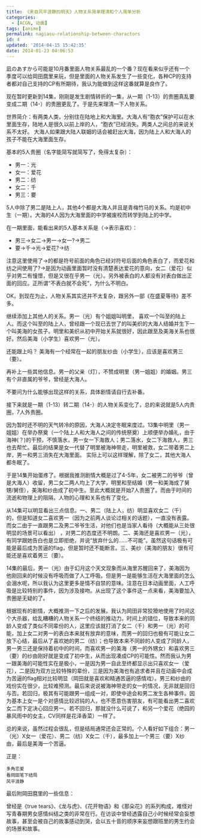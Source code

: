 ```yaml
---
title: 《来自风平浪静的明天》人物关系简单理清和个人简单分析
categories:
  - [ACGN, 动画]
tags: [anime]
permalink: nagiasu-relationship-between-charactors
id: 4
updated: '2014-04-15 15:42:35'
date: 2014-01-23 04:06:53
---
```


凪のあすから可能是10月番里面人物关系最乱的一个番？现在看来似乎还有一个季度可以给岡田麿里来玩，但是里面的人物关系发生了一些变化，各种CP的支持者都对自己支持的CP有所期待，我认为能做到这样这番就算是良作了。

现在暂时更新到14集，刚刚是发生剧情转折的一集，从一期（1-13）的贵圈真乱要变成二期（14-）的贵圈更乱了。于是先来理清一下人物关系。

世界简介：有两类人类，分别住在陆地上和大海里。大海人有“胞衣”保护可以在水里面生存，陆地人是很久以前上岸的人，“胞衣”已经消失。两类人之间总的来说关系不太好。 大海人如果跟大陆人联姻的话会被赶出大海，因为陆上人和大海人的孩子不能在大海里面生存。

基本的5人贵圈（名字能简写就简写了，免得太复杂）：

* 男一：光
* 女一：爱花
* 男二：纺
* 女二：千
* 男三：要

5人中除了男二是陆上人，其他4个都是大海人并且是青梅竹马的关系。均是初中生（一期）。大海的4人因为大海里面的中学被废校而转学到陆上的中学。

在一期里面，能看出来的5人基本关系是（->表示喜欢）：

* 男三->女二->男一->女一?->男二
* 要->千->光->爱花?->纺

注意这里使用了->的都是符号前面的角色已经对符号后面的角色表白了，而爱花和纺之间使用了?->是因为动画里面暂时没有清楚表达爱花的意向，女二（爱花）似乎对男二有憧憬，但是又很在乎男一（光）。另外被表白的人都没有对表白做出正面的回应。正所谓“不表白就不会死”，为什么不明白。

OK，到现在为止，人物关系其实还并不太复杂，跟另外一部《在盛夏等待》差不多。

继续添加上其他人的关系。男一（光）有个姐姐叫明里， 喜欢一个叫至的陆上人。而这个叫至的陆上人，曾经跟一个现已去世了的叫美织的大海人结婚并生下一个叫美海的女孩子。明里和美织从初中开始关系就很好，因此跟至及美海关系也很好。然后美海（小学生）喜欢男一（光）。

还能跟上吗？ 美海有一个经常在一起的朋友纱由（小学生），应该是喜欢男三（要）。

再补上一些其他信息。男一的父亲（灯），不赞成明里（男一姐姐）的婚姻。男三有个非直属的爷爷，曾经是大海人。

不要问为什么能够出现这样的关系，具体剧情请自行去补番。

接下来就是一期（1-13）转二期（14-）的人物关系变化了，总的来说就是5人内贵圈，7人外贵圈。

因为暂时还不明的天气转冷的原因，大海人决定冬眠来度过。13集中明里（男一姐姐）在举办祭奠（一个陆上人和大海人之间的传统祭奠）上顺便举办婚礼，由于海神(？)的干预，不慎落水，男一女一下海救人；男二落水，女二下海救人，男三也去帮忙。最后的结果是女一代替了明里被海神带走，明里被救，女二带着男二上岸，男一和男三消失在大海里面。 实际上可以这样理解，除了女二，其他大海人都冬眠了。

 于是14集开始蛋疼了。根据我推测剧情大概是过了4-5年，女二被男二的爷爷（曾是大海人）收留，男二女二两人均上了大学，明里和至结婚（男一和美海成了舅甥/舅侄），美海和纱由成了初中生。至此大概就是开始7人贵圈了。而由于时间的流逝和物理上的阻隔，人物的心理和关系也有了变化。

从14集可以明显看出三点信息。一、男二（陆上人，纺）明显喜欢女二（千）的，但是知道女二喜欢男一（因为之前两人谈论过相关的话题），一直没有表露。而女二由于一直跟男二及男二爷爷生活，对他们也是当家人看待（大概能从三处很明显的场景可以看出） ，对男二的态度还不明朗。二、美海还是喜欢男一（光），有同学跟她告白也是立即拒绝，并说“放弃什么的……不可能”。虽然这句话极有可能是最后成为苦逼的flag，但是暂时还不能断言。三、美纱（美海的朋友）很有可能还是喜欢着男三（要）。

14集的最后，男一（光）由于幻月这个天文现象而从海里苏醒回来了，美海因为他刚回来的时候没有呼吸而做了人工呼吸。但是男一是能够生活在大海里面的怎么会溺水呢，所以我认为这里更多是情不自禁的意味。注意在日本动画里面，人工呼吸是比较特别的事件，因为涉及接吻。从出现了这个事件这一点来看，美海要加入贵圈是无疑的了。

根据现有的剧情，大概推测一下之后的发展。我认为岡田非常狡猾地使用了时间这个大杀器，给乱糟糟的人物关系一个终结的推动力。时间上的错位，导致本来的同龄人变成了类似不同辈份的人，这里应该就打消了女二（千）和男一（光）的可能，加上女二对男一的表白本来就有放弃的意味，而男一的回归也极有可能让女二放下心结，最后从了喜欢她的男二（纺）；也导致本来不同龄的人变成了同龄人，男一男三还是保持着初中的时间，而喜欢男一的美海（男一的外甥女）和喜欢男三（要）的纱由刚好就是变成了初中生，从而出现凑成CP的可能性。然而我认为男一跟美海的可能性实在是极小，一是因为男一自此至终都显示出只喜欢女一（爱花），二是因为双方比较特殊的辈份，三是因为美海也有追求者并且在动画中会成为苦逼的flag相对比较明显（岡田就是喜欢和精通苦逼的感情戏）。男三和纱由的戏份实在很少，比较难预测。最后来说说被海神带走的女一的情况，无非就是回归与否。若回归，极其有可能跟男一组成一对，即使中途会和男二发生各种事件。因为基本上女一是个对感情比较迟钝的人，也不愿意伤害朋友，有可能看出男二喜欢女二而下定决心回应男一。若不回归，那就没什么可说了，和另一个爱花（绝园的暴风雨中的女主，CV同样是花泽香菜）一样了。

总的来说，虽然过程会很乱，但是结局通常还会正常的。个人看好如下组合：男一（光）X女一（爱花）、男二（纺）X女二（千），最多加上一个男三（要）X纱由，最后是美海一个苦逼。

正是：

    多角恋爱
    看岡田笔下结局
    风平浪静

最后附岡田麿里的一些信息：

曾经是《true tears》、《龙与虎》、《花开物语》和《那朵花》的系列构成，难怪对写青春期男女感情纠结之类的非常在行。在访谈中曾经透露自己小时候经常会妄想故事，甚至会被自己的故事感动到哭，会以五十音的顺序来妄想跟班里的男生约会的场景和故事。
